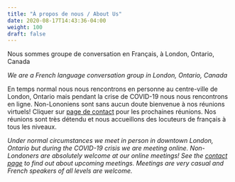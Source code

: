 ```yaml
---
title: "À propos de nous / About Us"
date: 2020-08-17T14:43:36-04:00
weight: 100
draft: false
---
```


Nous sommes groupe de conversation en Français, à London, Ontario, Canada

_We are a French language conversation group in London, Ontario, Canada_

<!--more-->

En temps normal nous nous rencontrons en personne au centre-ville de London, Ontario mais pendant la crise de COVID-19 nous nous rencontrons en ligne. Non-Lononiens sont sans aucun doute bienvenue à nos réunions virtuels! Cliquer sur [page de contact](../page/contact/) pour les prochaines réunions. Nos réunions sont très détendu et nous accueillons des locuteurs de français à tous les niveaux.

_Under normal circumstances we meet in person in downtown London, Ontario but during the COVID-19 crisis we are meeting online. Non-Londoners are absolutely welcome at our online meetings! See the [contact page](../page/contact/) to find out about upcoming meetings. Meetings are very casual and French speakers of all levels are welcome._
